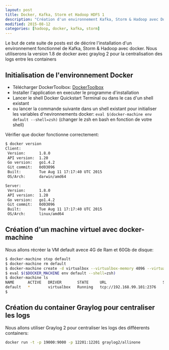 ```yaml
---
layout: post
title: Docker, Kafka, Storm et Hadoop HDFS 1
description: "Création d'un environnement Kafka, Storm & Hadoop avec Docker 1: Préparation de l'environnement"
modified: 2015-08-12
categories: [hadoop, docker, kafka, storm]
---
```



Le but de cete suite de posts est de décrire l'installation d'un environnement fonctionnel de Kafka, Storm & Hadoop avec docker.
Nous utiliserons la version 1.8 de docker avec graylog 2 pour la centralisation des logs entre les containers


## Initialisation de l'environnement Docker

- Télécharger DockerToolbox: [DockerToolbox](https://www.docker.com/toolbox)
- Installer l'application en executer le programme d'installation
- Lancer le shell Docker Quickstart Terminal ou dans le cas d'un shell existant
- ou lancer la commande suivante dans un shell existant pour initialiser les variables d'nevironnements docker: `eval $(docker-machine env default --shell=zsh)` (changer le zsh en bash en fonction de votre shell)
  
Vérifier que docker fonctionne correctement:

``` bash
$ docker version
Client:
 Version:      1.8.0
 API version:  1.20
 Go version:   go1.4.2
 Git commit:   0d03096
 Built:        Tue Aug 11 17:17:40 UTC 2015
 OS/Arch:      darwin/amd64

Server:
 Version:      1.8.0
 API version:  1.20
 Go version:   go1.4.2
 Git commit:   0d03096
 Built:        Tue Aug 11 17:17:40 UTC 2015
 OS/Arch:      linux/amd64

```

## Création d'un machine virtuel avec docker-machine

Nous allons récréer la VM default avece 4G de Ram et 60Gb de disque:

``` bash
$ docker-machine stop default
$ docker-machine rm default
$ docker-machine create -d virtualbox --virtualbox-memory 4096 --virtualbox-disk-size 60000 default
$ eval $($DOCKER_MACHINE env default --shell=zsh)
$ docker-machine ls
NAME      ACTIVE   DRIVER       STATE     URL                         SWARM
default   *        virtualbox   Running   tcp://192.168.99.101:2376
$
```

## Création du container Graylog pour centraliser les logs

Nous allons utiliser Graylog 2 pour centraliser les logs des difféerents containers:

```bash
docker run -t -p 19000:9000 -p 12201:12201 graylog2/allinone
```





